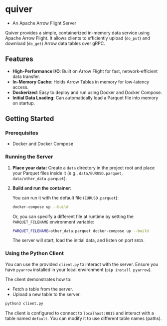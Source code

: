 # quiver
- An Apache Arrow Flight Server

Quiver provides a simple, containerized in-memory data service using Apache Arrow Flight. It allows clients to efficiently upload (`do_put`) and download (`do_get`) Arrow data tables over gRPC.

## Features

-   **High-Performance I/O**: Built on Arrow Flight for fast, network-efficient data transfer.
-   **In-Memory Cache**: Holds Arrow Tables in memory for low-latency access.
-   **Dockerized**: Easy to deploy and run using Docker and Docker Compose.
-   **Initial Data Loading**: Can automatically load a Parquet file into memory on startup.

## Getting Started

### Prerequisites

-   Docker and Docker Compose

### Running the Server

1.  **Place your data:** Create a `data` directory in the project root and place your Parquet files inside it (e.g., `data/EURUSD.parquet`, `data/other_data.parquet`).

2.  **Build and run the container:**

    You can run it with the default file (`EURUSD.parquet`):
    ```bash
    docker-compose up --build
    ```

    Or, you can specify a different file at runtime by setting the `PARQUET_FILENAME` environment variable:
    ```bash
    PARQUET_FILENAME=other_data.parquet docker-compose up --build
    ```
    The server will start, load the initial data, and listen on port `8815`.

### Using the Python Client

You can use the provided `client.py` to interact with the server. Ensure you have `pyarrow` installed in your local environment (`pip install pyarrow`).

The client demonstrates how to:
-   Fetch a table from the server.
-   Upload a new table to the server.

```bash
python3 client.py
```

The client is configured to connect to `localhost:8815` and interact with a table named `default`. You can modify it to use different table names (paths).
